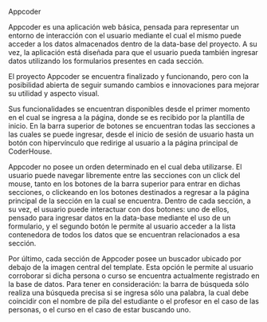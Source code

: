 Appcoder

Appcoder es una aplicación web básica, pensada para representar un entorno de interacción con el usuario mediante el cual el mismo puede acceder a los datos almacenados dentro de la data-base del proyecto. A su vez, la aplicación está diseñada para que el usuario pueda también ingresar datos utilizando los formularios presentes en cada sección.

El proyecto Appcoder se encuentra finalizado y funcionando, pero con la posibilidad abierta de seguir sumando cambios e innovaciones para mejorar su utilidad y aspecto visual.

Sus funcionalidades se encuentran disponibles desde el primer momento en el cual se ingresa a la página, donde se es recibido por la plantilla de inicio. En la barra superior de botones se encuentran todas las secciones a las cuales se puede ingresar, desde el inicio de sesión de usuario hasta un botón con hipervínculo que redirige al usuario a la página principal de CoderHouse.

Appcoder no posee un orden determinado en el cual deba utilizarse. El usuario puede navegar libremente entre las secciones con un click del mouse, tanto en los botones de la barra superior para entrar en dichas secciones, o clickeando en los botones destinados a regresar a la página principal de la sección en la cual se encuentra. Dentro de cada sección, a su vez, el usuario puede interactuar con dos botones: uno de ellos, pensado para ingresar datos en la data-base mediante el uso de un formulario, y el segundo botón le permite al usuario acceder a la lista contenedora de todos los datos que se encuentran relacionados a esa sección.

Por último, cada sección de Appcoder posee un buscador ubicado por debajo de la imagen central del template. Esta opción le permite al usuario corroborar si dicha persona o curso se encuentra actualmente registrado en la base de datos. Para tener en consideración: la barra de búsqueda sólo realiza una búsqueda precisa si se ingresa sólo una palabra, la cual debe coincidir con el nombre de pila del estudiante o el profesor en el caso de las personas, o el curso en el caso de estar buscando uno.
